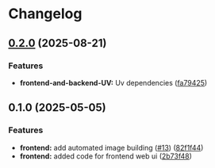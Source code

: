 # Changelog

## [0.2.0](https://github.com/santiagobermudezparra/Devops-Pipeline-Project/compare/frontend-web-v0.1.0...frontend-web-v0.2.0) (2025-08-21)


### Features

* **frontend-and-backend-UV:** Uv dependencies ([fa79425](https://github.com/santiagobermudezparra/Devops-Pipeline-Project/commit/fa7942558da9dac1af52d8ae3fb2f17d0c98123c))

## 0.1.0 (2025-05-05)


### Features

* **frontend:** add automated image building ([#13](https://github.com/mischavandenburg/devops-study-app/issues/13)) ([82f1f44](https://github.com/mischavandenburg/devops-study-app/commit/82f1f4456a408e47717966b107190b28efac4f21))
* **frontend:** added code for frontend web ui ([2b73f48](https://github.com/mischavandenburg/devops-study-app/commit/2b73f4803a392b256a3490f999cd90783cfb3c8c))
